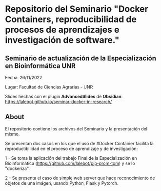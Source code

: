 # Repositorio del Seminario "Docker Containers, reproducibilidad de procesos de aprendizajes e investigación de software."

## Seminario de actualización de la Especialización en Bioinformática UNR

Fecha: 26/11/2022

Lugar: Facultad de Ciencias Agrarias - UNR

Slides hechas con el plugin __AdvancedSlides__ de __Obsidian__: https://lalebot.github.io/seminar-docker-in-research/

## About

El repositorio contiene los archivos del Seminario y la presentación del mismo.

Se presentan dos casos en los que el uso de #Docker Container facilita la reproductibilidad en el proceso de aprendizaje y de investigación:

1 - Se toma la aplicación del trabajo Final de la Especialización en Bioinformática (https://github.com/lalebot/pip-prom-tom) y se lo "dockeriza".

2 - Se presenta el caso de simple web server que hace reconocimiento de objetos de una imágen, usando Python, Flask y Pytorch.
